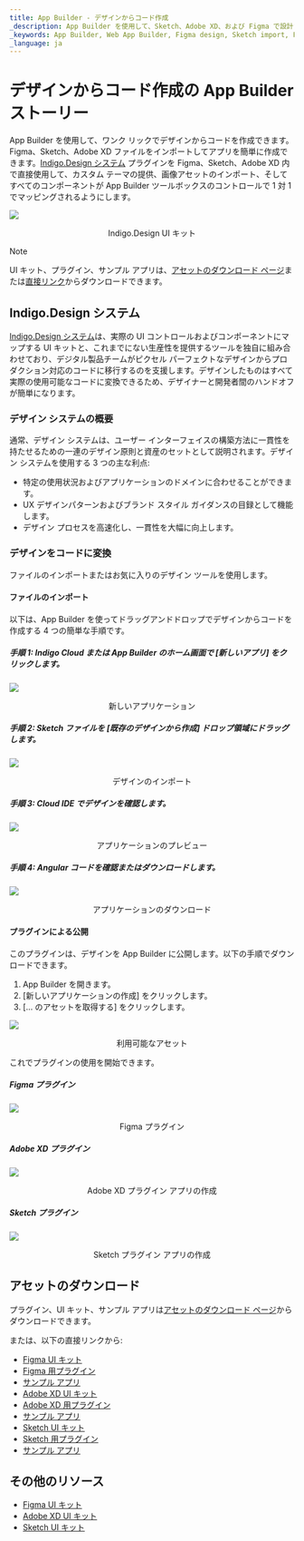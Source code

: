 ```yaml
---
title: App Builder - デザインからコード作成
_description: App Builder を使用して、Sketch、Adobe XD、および Figma で設計されたファイルをインポートできます。
_keywords: App Builder, Web App Builder, Figma design, Sketch import, Figma デザイン, Sketch インポート
_language: ja
---
```


# デザインからコード作成の App Builder ストーリー

App Builder を使用して、ワンク リックでデザインからコードを作成できます。Figma、Sketch、Adobe XD ファイルをインポートしてアプリを簡単に作成できます。[Indigo.Design システム](https://jp.infragistics.com/products/appbuilder/ui-toolkit) プラグインを Figma、Sketch、Adobe XD 内で直接使用して、カスタム テーマの提供、画像アセットのインポート、そしてすべてのコンポーネントが App Builder ツールボックスのコントロールで 1 対 1 でマッピングされるようにします。

<img class="responsive-img screen-capture" src="./images/indigo-design-ui-kit.PNG" />
<p style="width: 100%; text-align:center;">Indigo.Design UI キット</p>

> [!NOTE]
> UI キット、プラグイン、サンプル アプリは、[アセットのダウンロード ページ](https://cloud.indigo.design/resources/figma)または[直接リンク](#アセットのダウンロード)からダウンロードできます。

## Indigo.Design システム

[Indigo.Design システム](https://jp.infragistics.com/products/appbuilder/ui-toolkit)は、実際の UI コントロールおよびコンポーネントにマップする UI キットと、これまでにない生産性を提供するツールを独自に組み合わせており、デジタル製品チームがピクセル パーフェクトなデザインからプロダクション対応のコードに移行するのを支援します。デザインしたものはすべて実際の使用可能なコードに変換できるため、デザイナーと開発者間のハンドオフが簡単になります。
### デザイン システムの概要

通常、デザイン システムは、ユーザー インターフェイスの構築方法に一貫性を持たせるための一連のデザイン原則と資産のセットとして説明されます。デザイン システムを使用する 3 つの主な利点:

- 特定の使用状況およびアプリケーションのドメインに合わせることができます。
- UX デザインパターンおよびブランド スタイル ガイダンスの目録として機能します。
- デザイン プロセスを高速化し、一貫性を大幅に向上します。

### デザインをコードに変換
ファイルのインポートまたはお気に入りのデザイン ツールを使用します。
#### ファイルのインポート

以下は、App Builder を使ってドラッグアンドドロップでデザインからコードを作成する 4 つの簡単な手順です。

##### 手順 1: Indigo Cloud または App Builder のホーム画面で [新しいアプリ] をクリックします。

<img class="responsive-img screen-capture" src="./images/new-app-dialog.png" />
<p style="width: 100%; text-align:center;">新しいアプリケーション</p>

##### 手順 2: Sketch ファイルを [既存のデザインから作成] ドロップ領域にドラッグします。

<img class="responsive-img screen-capture" src="./images/import-designs-dialog.png" />
<p style="width: 100%; text-align:center;">デザインのインポート</p>

##### 手順 3: Cloud IDE でデザインを確認します。

<img class="responsive-img screen-capture" src="./images/wc-code-generation.png" />
<p style="width: 100%; text-align:center;">アプリケーションのプレビュー</p>

##### 手順 4: Angular コードを確認またはダウンロードします。

<img class="responsive-img screen-capture" src="./images/wc-download-button.png" />
<p style="width: 100%; text-align:center;">アプリケーションのダウンロード</p>

#### プラグインによる公開

このプラグインは、デザインを App Builder に公開します。以下の手順でダウンロードできます。
1. App Builder を開きます。
2. [新しいアプリケーションの作成] をクリックします。
3. [… のアセットを取得する] をクリックします。

<img class="responsive-img screen-capture" src="./images/assets-download.png" />
<p style="width: 100%; text-align:center;">利用可能なアセット</p>

これでプラグインの使用を開始できます。

##### Figma プラグイン

<img class="responsive-img screen-capture" src="./images/figma-plugin.png" />
<p style="width: 100%; text-align:center;">Figma プラグイン</p>

##### Adobe XD プラグイン

<img class="responsive-img screen-capture" src="./images/adobe-xd-plugin.png" />
<p style="width: 100%; text-align:center;">Adobe XD プラグイン アプリの作成</p>

##### Sketch プラグイン

<img class="responsive-img screen-capture" src="./images/sketch-plugin-create-app.png" />
<p style="width: 100%; text-align:center;">Sketch プラグイン アプリの作成</p>

## アセットのダウンロード

プラグイン、UI キット、サンプル アプリは[アセットのダウンロード ページ](https://cloud.indigo.design/resources/figma)からダウンロードできます。

または、以下の直接リンクから:
- [Figma UI キット](https://www.figma.com/@infragistics)
- [Figma 用プラグイン](https://www.figma.com/community/plugin/1170035114372031474) 
- [サンプル アプリ](https://download.infragistics.com/products/Infragistics/Indigo.Design/Samples/Infragistics_IndigoDesign_Sample_Apps_Figma.zip)
- [Adobe XD UI キット](https://assets.adobe.com/public/c1a672c5-49e6-4df1-4d32-1c37fa234f1e)
- [Adobe XD 用プラグイン](https://exchange.adobe.com/creativecloud/plugindetails.html/app/cc/92c7dec5)
- [サンプル アプリ](https://download.infragistics.com/products/Infragistics/Indigo.Design/Samples/Infragistics_IndigoDesign_Sample_Apps_XD.zip)
- [Sketch UI キット](https://dl.infragistics.com/products/Infragistics/Indigo.Design/ABECAC7231EE434C8CD3DC619BE6F75B/Infragistics_IndigoDesign_UI_Kit.zip)
- [Sketch 用プラグイン](https://dl.infragistics.com/products/Infragistics/Indigo.Design/9EB45F5BB4B3442F8B4CECB3EB403063/Infragistics_IndigoDesign_Sketch_Plugin.zip)
- [サンプル アプリ](https://dl.infragistics.com/products/Infragistics/Indigo.Design/Samples/Infragistics_IndigoDesign_Sample_Apps.zip)
 
## その他のリソース

<div class="divider--half"></div>

* [Figma UI キット](ui-kits/figma.md)
* [Adobe XD UI キット](ui-kits/adobe-xd.md)
* [Sketch UI キット](ui-kits/sketch.md)